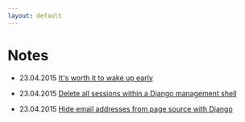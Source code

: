```yaml
---
layout: default
---
```


# Notes

*   23.04.2015
    [It's worth it to wake up early](3)

*   23.04.2015
    [Delete all sessions within a Django management shell](2)

*   23.04.2015
    [Hide email addresses from page source with Django](1)
